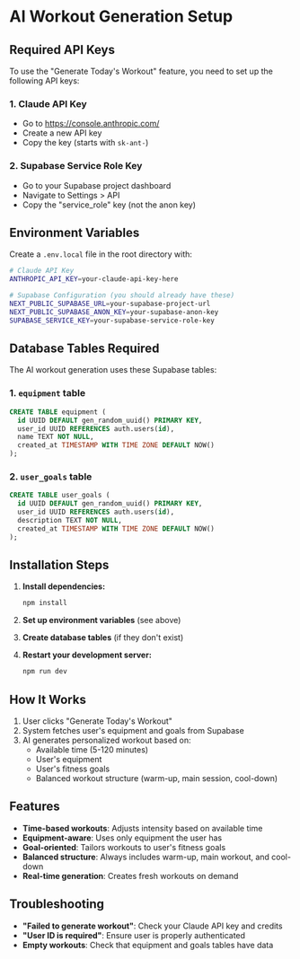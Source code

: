 # AI Workout Generation Setup

## Required API Keys

To use the "Generate Today's Workout" feature, you need to set up the following API keys:

### 1. Claude API Key
- Go to https://console.anthropic.com/
- Create a new API key
- Copy the key (starts with `sk-ant-`)

### 2. Supabase Service Role Key
- Go to your Supabase project dashboard
- Navigate to Settings > API
- Copy the "service_role" key (not the anon key)

## Environment Variables

Create a `.env.local` file in the root directory with:

```bash
# Claude API Key
ANTHROPIC_API_KEY=your-claude-api-key-here

# Supabase Configuration (you should already have these)
NEXT_PUBLIC_SUPABASE_URL=your-supabase-project-url
NEXT_PUBLIC_SUPABASE_ANON_KEY=your-supabase-anon-key
SUPABASE_SERVICE_KEY=your-supabase-service-role-key
```

## Database Tables Required

The AI workout generation uses these Supabase tables:

### 1. `equipment` table
```sql
CREATE TABLE equipment (
  id UUID DEFAULT gen_random_uuid() PRIMARY KEY,
  user_id UUID REFERENCES auth.users(id),
  name TEXT NOT NULL,
  created_at TIMESTAMP WITH TIME ZONE DEFAULT NOW()
);
```

### 2. `user_goals` table
```sql
CREATE TABLE user_goals (
  id UUID DEFAULT gen_random_uuid() PRIMARY KEY,
  user_id UUID REFERENCES auth.users(id),
  description TEXT NOT NULL,
  created_at TIMESTAMP WITH TIME ZONE DEFAULT NOW()
);
```

## Installation Steps

1. **Install dependencies:**
   ```bash
   npm install
   ```

2. **Set up environment variables** (see above)

3. **Create database tables** (if they don't exist)

4. **Restart your development server:**
   ```bash
   npm run dev
   ```

## How It Works

1. User clicks "Generate Today's Workout"
2. System fetches user's equipment and goals from Supabase
3. AI generates personalized workout based on:
   - Available time (5-120 minutes)
   - User's equipment
   - User's fitness goals
   - Balanced workout structure (warm-up, main session, cool-down)

## Features

- **Time-based workouts**: Adjusts intensity based on available time
- **Equipment-aware**: Uses only equipment the user has
- **Goal-oriented**: Tailors workouts to user's fitness goals
- **Balanced structure**: Always includes warm-up, main workout, and cool-down
- **Real-time generation**: Creates fresh workouts on demand

## Troubleshooting

- **"Failed to generate workout"**: Check your Claude API key and credits
- **"User ID is required"**: Ensure user is properly authenticated
- **Empty workouts**: Check that equipment and goals tables have data 
